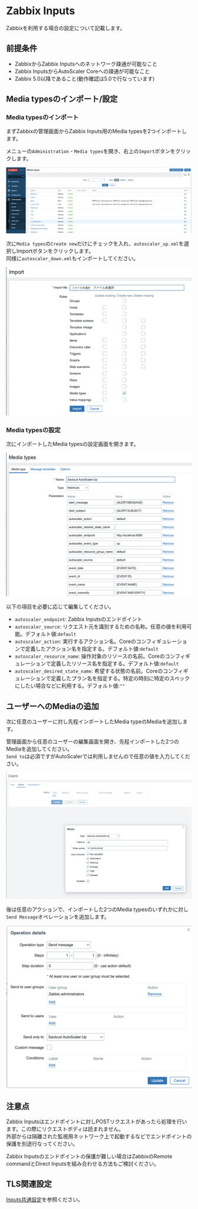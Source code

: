 # Zabbix Inputs

Zabbixを利用する場合の設定について記載します。

## 前提条件

- ZabbixからZabbix Inputsへのネットワーク疎通が可能なこと
- Zabbix InputsからAutoScaler Coreへの疎通が可能なこと
- Zabbix 5.0以降であること(動作確認は5.0で行なっています)

## Media typesのインポート/設定

### Media typesのインポート

まずZabbixの管理画面からZabbix Inputs用のMedia typesを2つインポートします。  

メニューの`Administration` - `Media types`を開き、右上の`Import`ボタンをクリックします。  

![zabbix01.png](images/zabbix01.png)

次に`Media types`の`Create new`だけにチェックを入れ、`autoscaler_up.xml`を選択しImportボタンをクリックします。  
同様に`autoscaler_down.xml`もインポートしてください。

![zabbix02.png](images/zabbix02.png)

### Media typesの設定

次にインポートしたMedia typesの設定画面を開きます。  

![zabbix03.png](images/zabbix03.png)

以下の項目を必要に応じて編集してください。

- `autoscaler_endpoint`: Zabbix Inputsのエンドポイント
- `autoscaler_source`: リクエスト元を識別するための名称。任意の値を利用可能。デフォルト値:`default`
- `autoscaler_action`: 実行するアクション名。Coreのコンフィギュレーションで定義したアクション名を指定する。デフォルト値:`default`
- `autoscaler_resource_name`: 操作対象のリソースの名前。Coreのコンフィギュレーションで定義したリソース名を指定する。デフォルト値:`default`
- `autoscaler_desired_state_name`: 希望する状態の名前。Coreのコンフィギュレーションで定義したプラン名を指定する。特定の時刻に特定のスペックにしたい場合などに利用する。デフォルト値:`""`  

## ユーザーへのMediaの追加

次に任意のユーザーに対し先程インポートしたMedia typeのMediaを追加します。  

管理画面から任意のユーザーの編集画面を開き、先程インポートした2つのMediaを追加してください。  
`Send to`は必須ですがAutoScalerでは利用しませんので任意の値を入力してください。

![zabbix04.png](images/zabbix04.png)

後は任意のアクションで、インポートした2つのMedia typesのいずれかに対し`Send Message`オペレーションを追加します。  

![zabbix05.png](images/zabbix05.png)

## 注意点

Zabbix Inputsはエンドポイントに対しPOSTリクエストがあったら処理を行います。この際にリクエストボディは読まれません。  
外部からは隔離された監視用ネットワーク上で起動するなどでエンドポイントの保護を別途行なってください。

Zabbix Inputsのエンドポイントの保護が難しい場合はZabbixのRemote commandとDirect Inputsを組み合わせる方法もご検討ください。  

## TLS関連設定

[Inputs共通設定](../config.md)を参照ください。  